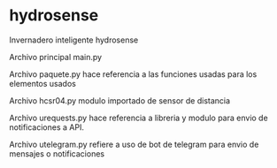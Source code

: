 # hydrosense
Invernadero inteligente hydrosense

Archivo principal main.py

Archivo paquete.py hace referencia a las funciones usadas para los elementos usados

Archivo hcsr04.py modulo importado de sensor de distancia

Archivo urequests.py hace referencia a libreria y modulo para envio de notificaciones a API.

Archivo utelegram.py refiere a uso de bot de telegram para envio de mensajes o notificaciones
